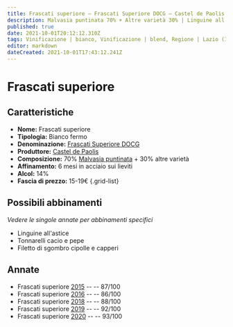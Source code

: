 ```yaml
---
title: Frascati superiore – Frascati Superiore DOCG – Castel de Paolis – Lazio (IT) – 15-19€ – 3★-5★
description: Malvasia puntinata 70% + Altre varietà 30% | Linguine all'astice – Tonnarelli cacio e pepe – Filetto di sgombro cipolle e capperi
published: true
date: 2021-10-01T20:12:12.310Z
tags: Vinificazione | bianco, Vinificazione | blend, Regione | Lazio (IT), malvasia puntinata, Vinificazione | fermo, Valutazioni | 5 stelle, Prezzi | 15-19€, Alimento | pasta, Alimento-dettagli | linguine, Aromatizzazione | all'astice, tonnarelli cacio e pepe, Filetto di sgombro cipolle e capperi
editor: markdown
dateCreated: 2021-10-01T17:43:12.241Z
---
```


# Frascati superiore

## Caratteristiche
- **Nome:** Frascati superiore
- **Tipologia:** Bianco fermo
- **Denominazione:** [Frascati Superiore DOCG](/denominazioni/Italia/Lazio/DOCG/Frascati-Superiore)
- **Produttore:** [Castel de Paolis](/produttori/Italia/Lazio/Castel-de-Paolis) 
- **Composizione:** 70% [Malvasia puntinata](/vitigni/Italia/bacca-bianca/malvasia-puntinata) + 30% altre varietà
- **Affinamento:** 6 mesi in acciaio sui lieviti
- **Alcol:** 14%
- **Fascia di prezzo:** 15-19€
{.grid-list}



## Possibili abbinamenti
*Vedere le singole annate per abbinamenti specifici*

- Linguine all'astice
- Tonnarelli cacio e pepe
- Filetto di sgombro cipolle e capperi

## Annate
- Frascati superiore [2015](/vini/Italia/Lazio/Castel-de-Paolis/Frascati-superiore/2015) -- <span class="star-3"></span> -- 87/100
- Frascati superiore [2016](/vini/Italia/Lazio/Castel-de-Paolis/Frascati-superiore/2016) -- <span class="star-3"></span> -- 86/100
- Frascati superiore [2018](/vini/Italia/Lazio/Castel-de-Paolis/Frascati-superiore/2018) -- <span class="star-3"></span> -- 88/100
- Frascati superiore [2019](/vini/Italia/Lazio/Castel-de-Paolis/Frascati-superiore/2019) -- <span class="star-5"></span> -- 92/100
- Frascati superiore [2020](/vini/Italia/Lazio/Castel-de-Paolis/Frascati-superiore/2020) -- <span class="star-5"></span> -- 93/100


